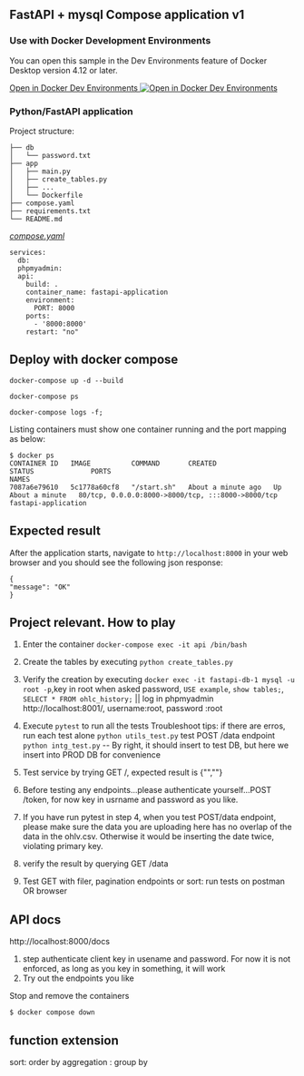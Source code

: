 ## FastAPI + mysql Compose application v1 

### Use with Docker Development Environments

You can open this sample in the Dev Environments feature of Docker Desktop version 4.12 or later.

[Open in Docker Dev Environments <img src="../open_in_new.svg" alt="Open in Docker Dev Environments" align="top"/>](https://open.docker.com/dashboard/dev-envs?url=https://github.com/docker/awesome-compose/tree/master/fastapi)

### Python/FastAPI application
Project structure:
```
├── db
│   └── password.txt
├── app
│   ├── main.py
│   ├── create_tables.py
│   ├── ...
│   └── Dockerfile
├── compose.yaml
├── requirements.txt
└── README.md

```

[_compose.yaml_](compose.yaml)
```
services:
  db:
  phpmyadmin:
  api:
    build: .
    container_name: fastapi-application
    environment:
      PORT: 8000
    ports:
      - '8000:8000'
    restart: "no"

```

## Deploy with docker compose

```shell
docker-compose up -d --build
```

```shell
docker-compose ps
```

```shell
docker-compose logs -f;
``` 

Listing containers must show one container running and the port mapping as below:
```
$ docker ps
CONTAINER ID   IMAGE          COMMAND       CREATED              STATUS              PORTS                                               NAMES
7087a6e79610   5c1778a60cf8   "/start.sh"   About a minute ago   Up About a minute   80/tcp, 0.0.0.0:8000->8000/tcp, :::8000->8000/tcp   fastapi-application
```

## Expected result

After the application starts, navigate to `http://localhost:8000` in your web browser and you should see the following json response:
```
{
"message": "OK"
}
```



## Project relevant. How to play

1. Enter the container `docker-compose exec -it api /bin/bash`
2. Create the tables by executing `python create_tables.py`
3. Verify the creation by executing `docker exec -it fastapi-db-1 mysql -u root -p`,key in root when asked password,  `USE example`, `show tables;`, `SELECT * FROM ohlc_history;` || log in phpmyadmin http://localhost:8001/, username:root, password :root

4. Execute `pytest` to run all the tests
Troubleshoot tips: if there are erros, run each test alone
`python utils_test.py` test POST /data endpoint
`python intg_test.py` -- By right, it should insert to test DB, but here we insert into PROD DB for convenience 

5. Test service by trying GET /, expected result is {"",""}

6. Before testing any endpoints...please authenticate yourself...POST /token, for now key in usrname and password as you like.

7. If you have run pytest in step 4, when you test POST/data endpoint, please make sure the data you are uploading here has no overlap of the data in the ohlv.csv. Otherwise it would be inserting the date twice, violating primary key.

8. verify the result by querying GET /data

9. Test GET with filer, pagination endpoints or sort: run tests on postman OR browser



## API docs
http://localhost:8000/docs
1. step authenticate client key in usename and password. For now it is not enforced, as long as you key in something, it will work
2. Try out the endpoints you like


Stop and remove the containers
```
$ docker compose down
```


## function extension
sort: order by
aggregation : group by